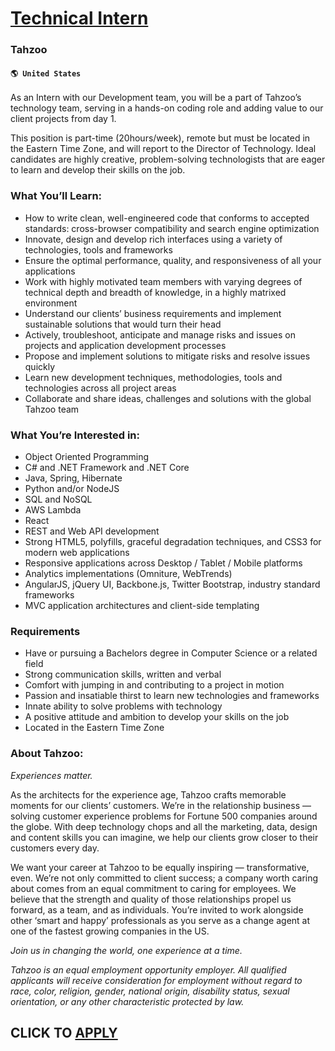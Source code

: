 # [Technical Intern](https://www.remotewlb.com/apply/technical-intern-82324)  
### Tahzoo  
#### `🌎 United States`  

As an Intern with our Development team, you will be a part of Tahzoo’s technology team, serving in a hands-on coding role and adding value to our client projects from day 1.

This position is part-time (20hours/week), remote but must be located in the Eastern Time Zone, and will report to the Director of Technology. Ideal candidates are highly creative, problem-solving technologists that are eager to learn and develop their skills on the job.

### What You’ll Learn:

  * How to write clean, well-engineered code that conforms to accepted standards: cross-browser compatibility and search engine optimization
  * Innovate, design and develop rich interfaces using a variety of technologies, tools and frameworks
  * Ensure the optimal performance, quality, and responsiveness of all your applications
  * Work with highly motivated team members with varying degrees of technical depth and breadth of knowledge, in a highly matrixed environment
  * Understand our clients’ business requirements and implement sustainable solutions that would turn their head
  * Actively, troubleshoot, anticipate and manage risks and issues on projects and application development processes
  * Propose and implement solutions to mitigate risks and resolve issues quickly
  * Learn new development techniques, methodologies, tools and technologies across all project areas
  * Collaborate and share ideas, challenges and solutions with the global Tahzoo team

### What You’re Interested in:

  * Object Oriented Programming 
  * C# and .NET Framework and .NET Core 
  * Java, Spring, Hibernate 
  * Python and/or NodeJS 
  * SQL and NoSQL 
  * AWS Lambda 
  * React
  * REST and Web API development 
  * Strong HTML5, polyfills, graceful degradation techniques, and CSS3 for modern web applications
  * Responsive applications across Desktop / Tablet / Mobile platforms
  * Analytics implementations (Omniture, WebTrends)
  * AngularJS, jQuery UI, Backbone.js, Twitter Bootstrap, industry standard frameworks
  * MVC application architectures and client-side templating 

### Requirements

  * Have or pursuing a Bachelors degree in Computer Science or a related field 
  * Strong communication skills, written and verbal 
  * Comfort with jumping in and contributing to a project in motion 
  * Passion and insatiable thirst to learn new technologies and frameworks 
  * Innate ability to solve problems with technology 
  * A positive attitude and ambition to develop your skills on the job
  * Located in the Eastern Time Zone

### About Tahzoo:

 _Experiences matter._

As the architects for the experience age, Tahzoo crafts memorable moments for our clients’ customers. We’re in the relationship business — solving customer experience problems for Fortune 500 companies around the globe. With deep technology chops and all the marketing, data, design and content skills you can imagine, we help our clients grow closer to their customers every day.

We want your career at Tahzoo to be equally inspiring — transformative, even. We’re not only committed to client success; a company worth caring about comes from an equal commitment to caring for employees. We believe that the strength and quality of those relationships propel us forward, as a team, and as individuals. You’re invited to work alongside other ‘smart and happy’ professionals as you serve as a change agent at one of the fastest growing companies in the US.

_Join us in changing the world, one experience at a time._

 _Tahzoo is an equal employment opportunity employer. All qualified applicants will receive consideration for employment without regard to race, color, religion, gender, national origin, disability status, sexual orientation, or any other characteristic protected by law._

  
## CLICK TO [APPLY](https://www.remotewlb.com/apply/technical-intern-82324)

